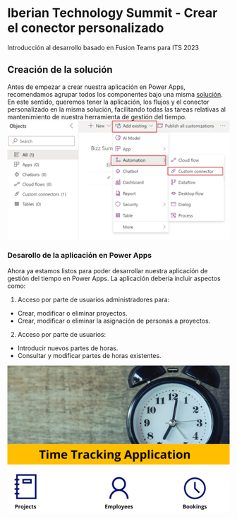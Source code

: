 # Iberian Technology Summit - Crear el conector personalizado
Introducción al desarrollo basado en Fusion Teams para ITS 2023

## Creación de la solución ##
Antes de empezar a crear nuestra aplicación en Power Apps, recomendamos agrupar todos los componentes bajo una misma [solución](https://docs.microsoft.com/es-es/power-apps/maker/data-platform/solutions-overview). En este sentido, queremos tener la aplicación, los flujos y el conector personalizado en la misma solución, facilitando todas las tareas relativas al mantenimiento de nuestra herramienta de gestión del tiempo.
![Import Custom Connector in a solution](./assets/solution-import-custom-connector.png)

### Desarollo de la aplicación en Power Apps ###
Ahora ya estamos listos para poder desarrollar nuestra aplicación de gestión del tiempo en Power Apps. La aplicación debería incluir aspectos como:
1. Acceso por parte de usuarios administradores para:
- Crear, modificar o eliminar proyectos.
- Crear, modificar o eliminar la asignación de personas a proyectos.
2. Acceso por parte de usuarios:
- Introducir nuevos partes de horas.
- Consultar y modificar partes de horas existentes.

![Power App Home Screen](./assets/powerapp-home-screen.png)
